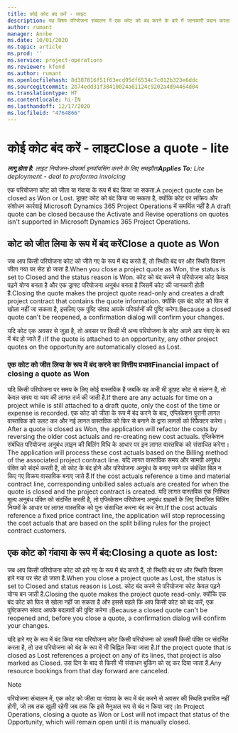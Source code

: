 ```yaml
---
title: कोई कोट बंद करें - लाइट
description: यह विषय परियोजना संचालन में एक कोट को बंद करने के बारे में जानकारी प्रदान करता है.
author: rumant
manager: Annbe
ms.date: 10/01/2020
ms.topic: article
ms.prod: ''
ms.service: project-operations
ms.reviewer: kfend
ms.author: rumant
ms.openlocfilehash: 8d387816f51f63ecd95df6534c7c012b323e6ddc
ms.sourcegitcommit: 2b74edd31f38410024a01124c9202a4d94464d04
ms.translationtype: HT
ms.contentlocale: hi-IN
ms.lasthandoff: 12/17/2020
ms.locfileid: "4764866"
---
```

# <a name="close-a-quote---lite"></a><span data-ttu-id="e614b-103">कोई कोट बंद करें - लाइट</span><span class="sxs-lookup"><span data-stu-id="e614b-103">Close a quote - lite</span></span>

<span data-ttu-id="e614b-104">_**लागू होता है:** लाइट नियोजन-प्रोफार्मा इनवॉयसिंग करने के लिए समझौता_</span><span class="sxs-lookup"><span data-stu-id="e614b-104">_**Applies To:** Lite deployment - deal to proforma invoicing_</span></span>

<span data-ttu-id="e614b-105">एक परियोजना कोट को जीता या गंवाया के रूप में बंद किया जा सकता.</span><span class="sxs-lookup"><span data-stu-id="e614b-105">A project quote can be closed as Won or Lost.</span></span> <span data-ttu-id="e614b-106">ड्राफ़्ट कोट को बंद किया जा सकता है, क्योंकि कोट पर सक्रिय और संशोधन कार्रवाई Microsoft Dynamics 365 Project Operations में समर्थित नहीं है.</span><span class="sxs-lookup"><span data-stu-id="e614b-106">A draft quote can be closed because the Activate and Revise operations on quotes isn't supported in Microsoft Dynamics 365 Project Operations.</span></span>

## <a name="close-a-quote-as-won"></a><span data-ttu-id="e614b-107">कोट को जीत लिया के रूप में बंद करें</span><span class="sxs-lookup"><span data-stu-id="e614b-107">Close a quote as Won</span></span>

<span data-ttu-id="e614b-108">जब आप किसी परियोजना कोट को जीते गए के रूप में बंद करते हैं, तो स्थिति बंद पर और स्थिति विवरण जीता गया पर सेट हो जाता है.</span><span class="sxs-lookup"><span data-stu-id="e614b-108">When you close a project quote as Won, the status is set to Closed and the status reason is Won.</span></span> <span data-ttu-id="e614b-109">कोट को बंद करने से परियोजना कोट केवल पढ़ने योग्य बनता है और एक ड्राफ्ट परियोजना अनुबंध बनता है जिसमें कोट की जानकारी होती है.</span><span class="sxs-lookup"><span data-stu-id="e614b-109">Closing the quote makes the project quote read-only and creates a draft project contract that contains the quote information.</span></span> <span data-ttu-id="e614b-110">क्योंकि एक बंद कोट को फिर से खोला नहीं जा सकता है, इसलिए एक पुष्टि संवाद आपके परिवर्तनों की पुष्टि करेगा.</span><span class="sxs-lookup"><span data-stu-id="e614b-110">Because a closed quote can't be reopened, a confirmation dialog will confirm your changes.</span></span>

<span data-ttu-id="e614b-111">यदि कोट एक अवसर से जुड़ा है, तो अवसर पर किसी भी अन्य परियोजना के कोट अपने आप गंवाए के रूप में बंद हो जाते हैं।</span><span class="sxs-lookup"><span data-stu-id="e614b-111">If the quote is attached to an opportunity, any other project quotes on the opportunity are automatically closed as Lost.</span></span>

### <a name="financial-impact-of-closing-a-quote-as-won"></a><span data-ttu-id="e614b-112">एक कोट को जीत लिया के रूप में बंद करने का वित्तीय प्रभाव</span><span class="sxs-lookup"><span data-stu-id="e614b-112">Financial impact of closing a quote as Won</span></span>

<span data-ttu-id="e614b-113">यदि किसी परियोजना पर समय के लिए कोई वास्तविक है जबकि वह अभी भी ड्राफ़्ट कोट से संलग्न है, तो केवल समय या व्यय की लागत दर्ज की जाती है.</span><span class="sxs-lookup"><span data-stu-id="e614b-113">If there are any actuals for time on a project while is still attached to a draft quote, only the cost of the time or expense is recorded.</span></span> <span data-ttu-id="e614b-114">एक कोट को जीता के रूप में बंद करने के बाद, एप्लिकेशन पुरानी लागत वास्तविक को उलट कर और नई लागत वास्तविक को फिर से बनाने के द्वारा लागतों को रिफैक्टर करेगा।</span><span class="sxs-lookup"><span data-stu-id="e614b-114">After a quote is closed as Won, the application will refactor the costs by reversing the older cost actuals and re-creating new cost actuals.</span></span> <span data-ttu-id="e614b-115">एप्लिकेशन संबंधित परियोजना अनुबंध लाइन की बिलिंग विधि के आधार पर इन लागत वास्तविक को संसाधित करेगा।</span><span class="sxs-lookup"><span data-stu-id="e614b-115">The application will process these cost actuals based on the Billing method of the associated project contract line.</span></span> <span data-ttu-id="e614b-116">यदि लागत वास्तविक समय और सामग्री अनुबंध पंक्ति को संदर्भ करती है, तो कोट के बंद होने और परियोजना अनुबंध के बनाए जाने पर संबंधित बिल न किए गए विक्रय वास्तविक बनाए जाते हैं.</span><span class="sxs-lookup"><span data-stu-id="e614b-116">If the cost actuals reference a time and material contract line, corresponding unbilled sales actuals are created for when the quote is closed and the project contract is created.</span></span> <span data-ttu-id="e614b-117">यदि लागत वास्तविक एक निश्चित मूल्य अनुबंध पंक्ति को संदर्भित करती है, तो एप्लिकेशन परियोजना अनुबंध ग्राहकों के लिए विभाजित बिलिंग नियमों के आधार पर लागत वास्तविक को पुनः संसाधित करना बंद कर देगा.</span><span class="sxs-lookup"><span data-stu-id="e614b-117">If the cost actuals reference a fixed price contract line, the application will stop reprocessing the cost actuals that are based on the split billing rules for the project contract customers.</span></span>

## <a name="closing-a-quote-as-lost"></a><span data-ttu-id="e614b-118">एक कोट को गंवाया के रूप में बंद:</span><span class="sxs-lookup"><span data-stu-id="e614b-118">Closing a quote as lost:</span></span>

<span data-ttu-id="e614b-119">जब आप किसी परियोजना कोट को हारे गए के रूप में बंद करते हैं, तो स्थिति बंद पर और स्थिति विवरण हारे गया पर सेट हो जाता है.</span><span class="sxs-lookup"><span data-stu-id="e614b-119">When you close a project quote as Lost, the status is set to Closed and status reason is Lost.</span></span> <span data-ttu-id="e614b-120">कोट बंद करने से परियोजना कोट केवल पढ़ने योग्य बन जाती है.</span><span class="sxs-lookup"><span data-stu-id="e614b-120">Closing the quote makes the project quote read-only.</span></span> <span data-ttu-id="e614b-121">क्योंकि एक बंद कोट को फिर से खोला नहीं जा सकता है और इससे पहले कि आप किसी कोट को बंद करें, एक पुष्टिकरण संवाद आपके बदलावों की पुष्टि करेगा।</span><span class="sxs-lookup"><span data-stu-id="e614b-121">Because a closed quote can't be reopened and, before you close a quote, a confirmation dialog will confirm your changes.</span></span>

<span data-ttu-id="e614b-122">यदि हारे गए के रूप में बंद किया गया परियोजना कोट किसी परियोजना को उसकी किसी पंक्ति पर संदर्भित करता है, तो उस परियोजना को बंद के रूप में भी चिह्नित किया जाता है.</span><span class="sxs-lookup"><span data-stu-id="e614b-122">If the project quote that is closed as Lost references a project on any of its lines, that project is also marked as Closed.</span></span> <span data-ttu-id="e614b-123">उस दिन के बाद से किसी भी संसाधन बुकिंग को रद्द कर दिया जाता है.</span><span class="sxs-lookup"><span data-stu-id="e614b-123">Any resource bookings from that day forward are canceled.</span></span>

> [!NOTE]
> <span data-ttu-id="e614b-124">परियोजना संचालन में, एक कोट को जीता या गंवाया के रूप में बंद करने से अवसर की स्थिति प्रभावित नहीं होगी, जो तब तक खुली रहेगी जब तक कि इसे मैनुअल रूप से बंद न किया जाए।</span><span class="sxs-lookup"><span data-stu-id="e614b-124">In Project Operations, closing a quote as Won or Lost will not impact that status of the Opportunity, which will remain open until it is manually closed.</span></span>
